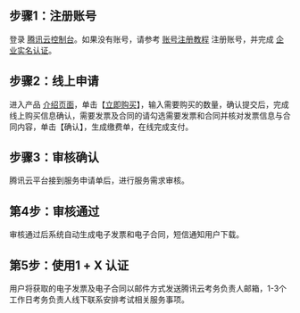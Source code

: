## 步骤1：注册账号
登录 [腾讯云控制台](https://console.cloud.tencent.com/)。如果没有账号，请参考 [账号注册教程](https://cloud.tencent.com/document/product/378/17985) 注册账号，并完成 [企业实名认证](https://cloud.tencent.com/document/product/378/10496)。

## 步骤2：线上申请
进入产品 [介绍页面](https://cloud.tencent.com/product/xcert)，单击【[立即购买](https://buy.cloud.tencent.com/xcer)】，输入需要购买的数量，确认提交后，完成线上购买信息确认，需要发票及合同的请勾选需要发票和合同并核对发票信息与合同内容，单击【确认】，生成缴费单，在线完成支付。

## 步骤3：审核确认
腾讯云平台接到服务申请单后，进行服务需求审核。

## 第4步：审核通过
审核通过后系统自动生成电子发票和电子合同，短信通知用户下载。


## 第5步：使用1 + X 认证
用户将获取的电子发票及电子合同以邮件方式发送腾讯云考务负责人邮箱，1-3个工作日考务负责人线下联系安排考试相关服务事项。




